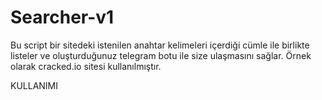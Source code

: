 # Searcher-v1

Bu script bir sitedeki istenilen anahtar kelimeleri içerdiği cümle ile birlikte listeler ve oluşturduğunuz telegram botu ile size ulaşmasını sağlar. Örnek olarak cracked.io sitesi kullanılmıştır.


KULLANIMI 
